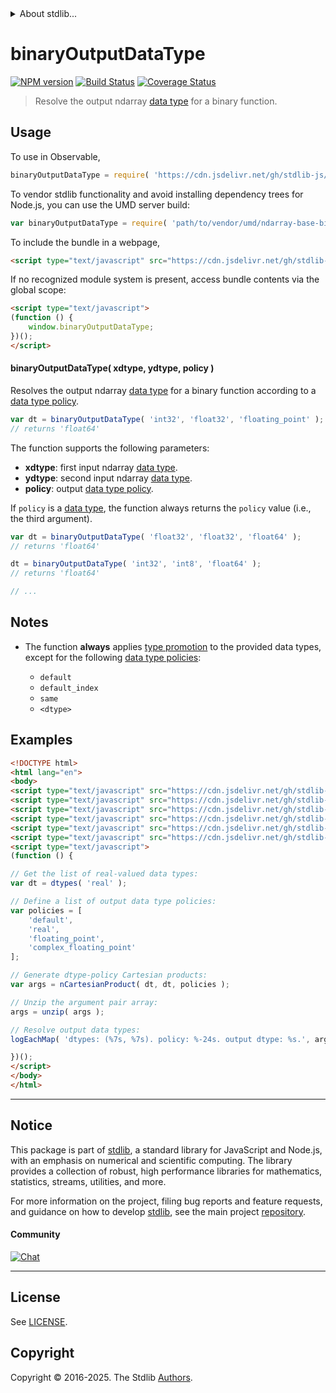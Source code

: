 <!--

@license Apache-2.0

Copyright (c) 2025 The Stdlib Authors.

Licensed under the Apache License, Version 2.0 (the "License");
you may not use this file except in compliance with the License.
You may obtain a copy of the License at

   http://www.apache.org/licenses/LICENSE-2.0

Unless required by applicable law or agreed to in writing, software
distributed under the License is distributed on an "AS IS" BASIS,
WITHOUT WARRANTIES OR CONDITIONS OF ANY KIND, either express or implied.
See the License for the specific language governing permissions and
limitations under the License.

-->


<details>
  <summary>
    About stdlib...
  </summary>
  <p>We believe in a future in which the web is a preferred environment for numerical computation. To help realize this future, we've built stdlib. stdlib is a standard library, with an emphasis on numerical and scientific computation, written in JavaScript (and C) for execution in browsers and in Node.js.</p>
  <p>The library is fully decomposable, being architected in such a way that you can swap out and mix and match APIs and functionality to cater to your exact preferences and use cases.</p>
  <p>When you use stdlib, you can be absolutely certain that you are using the most thorough, rigorous, well-written, studied, documented, tested, measured, and high-quality code out there.</p>
  <p>To join us in bringing numerical computing to the web, get started by checking us out on <a href="https://github.com/stdlib-js/stdlib">GitHub</a>, and please consider <a href="https://opencollective.com/stdlib">financially supporting stdlib</a>. We greatly appreciate your continued support!</p>
</details>

# binaryOutputDataType

[![NPM version][npm-image]][npm-url] [![Build Status][test-image]][test-url] [![Coverage Status][coverage-image]][coverage-url] <!-- [![dependencies][dependencies-image]][dependencies-url] -->

> Resolve the output ndarray [data type][@stdlib/ndarray/dtypes] for a binary function.

<!-- Section to include introductory text. Make sure to keep an empty line after the intro `section` element and another before the `/section` close. -->

<section class="intro">

</section>

<!-- /.intro -->

<!-- Package usage documentation. -->



<section class="usage">

## Usage

To use in Observable,

```javascript
binaryOutputDataType = require( 'https://cdn.jsdelivr.net/gh/stdlib-js/ndarray-base-binary-output-dtype@umd/browser.js' )
```

To vendor stdlib functionality and avoid installing dependency trees for Node.js, you can use the UMD server build:

```javascript
var binaryOutputDataType = require( 'path/to/vendor/umd/ndarray-base-binary-output-dtype/index.js' )
```

To include the bundle in a webpage,

```html
<script type="text/javascript" src="https://cdn.jsdelivr.net/gh/stdlib-js/ndarray-base-binary-output-dtype@umd/browser.js"></script>
```

If no recognized module system is present, access bundle contents via the global scope:

```html
<script type="text/javascript">
(function () {
    window.binaryOutputDataType;
})();
</script>
```

#### binaryOutputDataType( xdtype, ydtype, policy )

Resolves the output ndarray [data type][@stdlib/ndarray/dtypes] for a binary function according to a [data type policy][@stdlib/ndarray/output-dtype-policies].

```javascript
var dt = binaryOutputDataType( 'int32', 'float32', 'floating_point' );
// returns 'float64'
```

The function supports the following parameters:

-   **xdtype**: first input ndarray [data type][@stdlib/ndarray/dtypes].
-   **ydtype**: second input ndarray [data type][@stdlib/ndarray/dtypes].
-   **policy**: output [data type policy][@stdlib/ndarray/output-dtype-policies].

If `policy` is a [data type][@stdlib/ndarray/dtypes], the function always returns the `policy` value (i.e., the third argument).

```javascript
var dt = binaryOutputDataType( 'float32', 'float32', 'float64' );
// returns 'float64'

dt = binaryOutputDataType( 'int32', 'int8', 'float64' );
// returns 'float64'

// ...
```

</section>

<!-- /.usage -->

<!-- Package usage notes. Make sure to keep an empty line after the `section` element and another before the `/section` close. -->

<section class="notes">

## Notes

-   The function **always** applies [type promotion][@stdlib/ndarray/promotion-rules] to the provided data types, except for the following [data type policies][@stdlib/ndarray/output-dtype-policies]:

    -   `default`
    -   `default_index`
    -   `same`
    -   `<dtype>`

</section>

<!-- /.notes -->

<!-- Package usage examples. -->

<section class="examples">

## Examples

<!-- eslint no-undef: "error" -->

```html
<!DOCTYPE html>
<html lang="en">
<body>
<script type="text/javascript" src="https://cdn.jsdelivr.net/gh/stdlib-js/utils-nary-function@umd/browser.js"></script>
<script type="text/javascript" src="https://cdn.jsdelivr.net/gh/stdlib-js/utils-unzip@umd/browser.js"></script>
<script type="text/javascript" src="https://cdn.jsdelivr.net/gh/stdlib-js/array-base-n-cartesian-product@umd/browser.js"></script>
<script type="text/javascript" src="https://cdn.jsdelivr.net/gh/stdlib-js/ndarray-dtypes@umd/browser.js"></script>
<script type="text/javascript" src="https://cdn.jsdelivr.net/gh/stdlib-js/console-log-each-map@umd/browser.js"></script>
<script type="text/javascript" src="https://cdn.jsdelivr.net/gh/stdlib-js/ndarray-base-binary-output-dtype@umd/browser.js"></script>
<script type="text/javascript">
(function () {

// Get the list of real-valued data types:
var dt = dtypes( 'real' );

// Define a list of output data type policies:
var policies = [
    'default',
    'real',
    'floating_point',
    'complex_floating_point'
];

// Generate dtype-policy Cartesian products:
var args = nCartesianProduct( dt, dt, policies );

// Unzip the argument pair array:
args = unzip( args );

// Resolve output data types:
logEachMap( 'dtypes: (%7s, %7s). policy: %-24s. output dtype: %s.', args[ 0 ], args[ 1 ], args[ 2 ], naryFunction( binaryOutputDataType, 3 ) );

})();
</script>
</body>
</html>
```

</section>

<!-- /.examples -->

<!-- Section to include cited references. If references are included, add a horizontal rule *before* the section. Make sure to keep an empty line after the `section` element and another before the `/section` close. -->

<section class="references">

</section>

<!-- /.references -->

<!-- Section for related `stdlib` packages. Do not manually edit this section, as it is automatically populated. -->

<section class="related">

</section>

<!-- /.related -->

<!-- Section for all links. Make sure to keep an empty line after the `section` element and another before the `/section` close. -->


<section class="main-repo" >

* * *

## Notice

This package is part of [stdlib][stdlib], a standard library for JavaScript and Node.js, with an emphasis on numerical and scientific computing. The library provides a collection of robust, high performance libraries for mathematics, statistics, streams, utilities, and more.

For more information on the project, filing bug reports and feature requests, and guidance on how to develop [stdlib][stdlib], see the main project [repository][stdlib].

#### Community

[![Chat][chat-image]][chat-url]

---

## License

See [LICENSE][stdlib-license].


## Copyright

Copyright &copy; 2016-2025. The Stdlib [Authors][stdlib-authors].

</section>

<!-- /.stdlib -->

<!-- Section for all links. Make sure to keep an empty line after the `section` element and another before the `/section` close. -->

<section class="links">

[npm-image]: http://img.shields.io/npm/v/@stdlib/ndarray-base-binary-output-dtype.svg
[npm-url]: https://npmjs.org/package/@stdlib/ndarray-base-binary-output-dtype

[test-image]: https://github.com/stdlib-js/ndarray-base-binary-output-dtype/actions/workflows/test.yml/badge.svg?branch=main
[test-url]: https://github.com/stdlib-js/ndarray-base-binary-output-dtype/actions/workflows/test.yml?query=branch:main

[coverage-image]: https://img.shields.io/codecov/c/github/stdlib-js/ndarray-base-binary-output-dtype/main.svg
[coverage-url]: https://codecov.io/github/stdlib-js/ndarray-base-binary-output-dtype?branch=main

<!--

[dependencies-image]: https://img.shields.io/david/stdlib-js/ndarray-base-binary-output-dtype.svg
[dependencies-url]: https://david-dm.org/stdlib-js/ndarray-base-binary-output-dtype/main

-->

[chat-image]: https://img.shields.io/gitter/room/stdlib-js/stdlib.svg
[chat-url]: https://app.gitter.im/#/room/#stdlib-js_stdlib:gitter.im

[stdlib]: https://github.com/stdlib-js/stdlib

[stdlib-authors]: https://github.com/stdlib-js/stdlib/graphs/contributors

[umd]: https://github.com/umdjs/umd
[es-module]: https://developer.mozilla.org/en-US/docs/Web/JavaScript/Guide/Modules

[deno-url]: https://github.com/stdlib-js/ndarray-base-binary-output-dtype/tree/deno
[deno-readme]: https://github.com/stdlib-js/ndarray-base-binary-output-dtype/blob/deno/README.md
[umd-url]: https://github.com/stdlib-js/ndarray-base-binary-output-dtype/tree/umd
[umd-readme]: https://github.com/stdlib-js/ndarray-base-binary-output-dtype/blob/umd/README.md
[esm-url]: https://github.com/stdlib-js/ndarray-base-binary-output-dtype/tree/esm
[esm-readme]: https://github.com/stdlib-js/ndarray-base-binary-output-dtype/blob/esm/README.md
[branches-url]: https://github.com/stdlib-js/ndarray-base-binary-output-dtype/blob/main/branches.md

[stdlib-license]: https://raw.githubusercontent.com/stdlib-js/ndarray-base-binary-output-dtype/main/LICENSE

[@stdlib/ndarray/dtypes]: https://github.com/stdlib-js/ndarray-dtypes/tree/umd

[@stdlib/ndarray/output-dtype-policies]: https://github.com/stdlib-js/ndarray-output-dtype-policies/tree/umd

[@stdlib/ndarray/promotion-rules]: https://github.com/stdlib-js/ndarray-promotion-rules/tree/umd

</section>

<!-- /.links -->
